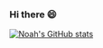 ### Hi there 😄
[![Noah's GitHub stats](https://github-readme-stats.vercel.app/api?username=NoahGorny&show_icons=true&theme=tokyonight)](https://github.com/anuraghazra/github-readme-stats)
<!--
**NoahGorny/NoahGorny** is a ✨ _special_ ✨ repository because its `README.md` (this file) appears on your GitHub profile.

Here are some ideas to get you started:

- 🔭 I’m currently working on ...
- 🌱 I’m currently learning ...
- 👯 I’m looking to collaborate on ...
- 🤔 I’m looking for help with ...
- 💬 Ask me about ...
- 📫 How to reach me: ...
- 😄 Pronouns: ...
- ⚡ Fun fact: ...
-->
